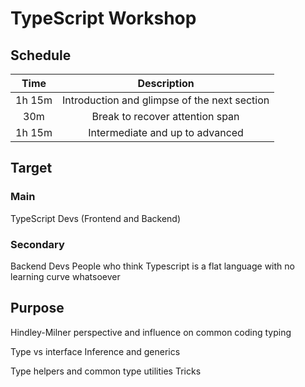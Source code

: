 # TypeScript Workshop

## Schedule

|   Time   |                  Description                   |
|:--------:|:----------------------------------------------:|
|  1h 15m  |  Introduction and glimpse of the next section  |
|   30m    |        Break to recover attention span         |
|  1h 15m  |        Intermediate and up to advanced         |

## Target

### Main

TypeScript Devs (Frontend and Backend)

### Secondary

Backend Devs
People who think Typescript is a flat language with no learning curve whatsoever

## Purpose

Hindley-Milner perspective and influence on common coding typing

Type vs interface
Inference and generics

Type helpers and common type utilities
Tricks